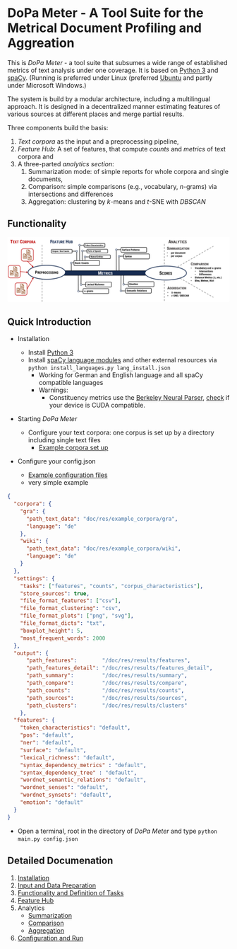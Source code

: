 # DoPa Meter - A Tool Suite for the Metrical Document Profiling and Aggreation

This is _DoPa Meter_ - a tool suite that subsumes a wide range of established metrics of text analysis under one coverage.
It is based on [Python 3](https://www.python.org/) and [spaCy](https://spacy.io/).
(Running is preferred under Linux (preferred [Ubuntu](https://ubuntu.com/) and partly under Microsoft Windows.)

The system is build by a modular architecture, including a multilingual approach.
It is designed in a decentralized manner estimating features of various sources at different places and merge partial results.

Three components build the basis:
  1. _Text corpora_ as the input and a preprocessing pipeline,
  2. _Feature Hub_: A set of features, that compute _counts_ and _metrics_ of text corpora and
  3. A three-parted _analytics section_:
     1. Summarization mode: of simple reports for whole corpora and single documents, 
     2. Comparison: simple comparisons (e.g., vocabulary, $n$-grams) via intersections and differences
     3. Aggregation: clustering by _k_-means and _t_-SNE with _DBSCAN_

## Functionality

![arc](doc/architecture.png)

## Quick Introduction

* Installation
  * Install [Python 3](https://www.python.org/)
  * Install [spaCy language modules](https://spacy.io/models) and other external resources via `python install_languages.py lang_install.json`
    * Working for German and English language and all spaCy compatible languages
    * Warnings:
      * Constituency metrics use the [Berkeley Neural Parser](https://github.com/nikitakit/self-attentive-parser), [check](https://askubuntu.com/questions/633176/how-to-know-if-my-gpu-supports-cuda) if your device is CUDA compatible.

* Starting _DoPa Meter_
  * Configure your text corpora: one corpus is set up by a directory including single text files
    * [Example corpora set up](doc/res/example_corpora)
* Configure your config.json
  * [Example configuration files](doc/res/example_configurations)
  * very simple example
 
 
```json lines 
{
  "corpora": {
    "gra": {
      "path_text_data": "doc/res/example_corpora/gra",
      "language": "de"
    },
    "wiki": {
      "path_text_data": "doc/res/example_corpora/wiki",
      "language": "de"
    }
  },
  "settings": {
    "tasks": ["features", "counts", "corpus_characteristics"],
    "store_sources": true,
    "file_format_features": ["csv"],
    "file_format_clustering": "csv",
    "file_format_plots": ["png", "svg"],
    "file_format_dicts": "txt",
    "boxplot_height": 5,
    "most_frequent_words": 2000
  },
  "output": {
      "path_features":        "/doc/res/results/features",
      "path_features_detail": "/doc/res/results/features_detail",
      "path_summary":         "/doc/res/results/summary",
      "path_compare":         "/doc/res/results/compare",
      "path_counts":          "/doc/res/results/counts",
      "path_sources":         "/doc/res/results/sources",
      "path_clusters":        "/doc/res/results/clusters"
    },
  "features": {
    "token_characteristics": "default",
    "pos": "default",
    "ner": "default",
    "surface": "default",
    "lexical_richness": "default",
    "syntax_dependency_metrics" : "default",
    "syntax_dependency_tree" : "default",
    "wordnet_semantic_relations": "default",
    "wordnet_senses": "default",
    "wordnet_synsets": "default",
    "emotion": "default"
  }
}
```

* Open a terminal, root in the directory of _DoPa Meter_ and type `python main.py config.json` 

## Detailed Documenation

1. [Installation](doc/installation.md)
2. [Input and Data Preparation](doc/input.md)
3. [Functionality and Definition of Tasks](doc/tasks.md)
4. [Feature Hub](doc/features.md)
5. Analytics
   * [Summarization](doc/analytics/summarization.md)
   * [Comparison](doc/analytics/comparison.md)
   * [Aggregation](doc/analytics/aggregation.md)
6. [Configuration and Run](doc/configuration.md)
